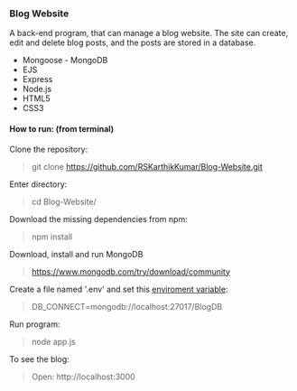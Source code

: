 
### Blog Website
A back-end program, that can manage a blog website. The site can create, edit and delete blog posts, and the posts are stored in a database.
 - Mongoose - MongoDB
 - EJS
 - Express
 - Node.js
 - HTML5
 - CSS3



#### How to run: (from terminal)
 Clone the repository:
 > git clone https://github.com/RSKarthikKumar/Blog-Website.git

 Enter directory:
 > cd Blog-Website/

 Download the missing dependencies from npm:
 > npm install

 Download, install and run MongoDB
 > https://www.mongodb.com/try/download/community

 Create a file named '.env' and set this [enviroment variable](https://www.npmjs.com/package/dotenv):
 > DB_CONNECT=mongodb://localhost:27017/BlogDB

Run program: 
 > node app.js

 To see the blog:
 > Open: http://localhost:3000
